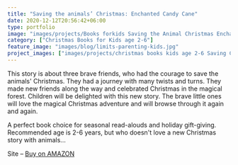 ```yaml
---
title: "Saving the animals’ Christmas: Enchanted Candy Cane"
date: 2020-12-12T20:56:42+06:00
type: portfolio
image: "images/projects/Books forkids Saving the Animal Christmas Enchanted Candy Cane.jpg"
category: ["Christmas Books for Kids age 2-6"]
feature_image: "images/blog/limits-parenting-kids.jpg"
project_images: ["images/projects/christmas books kids age 2-6 Saving Christmas.jpg"]
---
```


This story is about three brave friends, who had the courage to save the animals' Christmas. They had a journey with many twists and turns. They made new friends along the way and celebrated Christmas in the magical forest.
Children will be delighted with this new story.
The brave little ones will love the magical Christmas adventure and will browse through it again and again.

A perfect book choice for seasonal read-alouds and holiday gift-giving.
Recommended age is 2-6 years, but who doesn't love a new Christmas story with animals…

Site – [Buy on AMAZON](https://a.co/d/2IJ5PH1)

